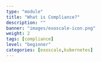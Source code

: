 ```yaml
---
type: "module"
title: "What is Compliance?"
description: ""
banner: "images/exoscale-icon.png"
weight: 2
tags: [compliance]
level: "beginner"
categories: [exoscale,kubernetes]
---
```

